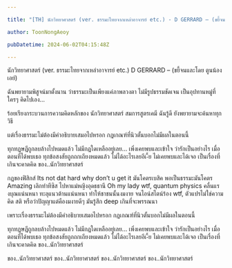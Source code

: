 ```yaml
---

title: "[TH] นักวิทยาศาสตร์ (ver. ธรรมะไทยจากเหล่าอาจารย์ etc.) - D GERRARD – (ขยี้จนและโดย ตูนน้องเอย์)"

author: ToonNongAeoy

pubDatetime: 2024-06-02T04:15:48Z

---
```

นักวิทยาศาสตร์ (ver. ธรรมะไทยจากเหล่าอาจารย์ etc.)
D GERRARD – (ขยี้จนและโดย ตูนน้องเอย์)

ฉันพยายามพิสูจน์มาตั้งนาน ว่าธรรมะเป็นเพียงแค่ภาพลวงตา
ไม่มีรูปธรรมชัดเจน เป็นอุปทานหมู่ที่ใครๆ คิดไปเอง...

ร้อยเรียงกระบวนการความคิดหลักของ นักวิทยาศาสตร์
สมการสูตรเคมี ฉันรู้ดี ยังพยายามจะค้นหาทุกวิธี

แต่เรื่องธรรมะไม่ต้องมีคำอธิบายเสมอไปหรอก
กฎเกณฑ์ที่นิวตั้นบอกไม่มีผลในตอนนี้

ทุกทฎษฎีถูกลบล้างไปหมดแล้ว ไม่มีกฎใดเหลืออยู่เลย…
เพิ่งเคยพบและเข้าใจ ว่ารักเป็นอย่างไร เมื่อตอนที่ได้พบเธอ
ทุกข้อสงสัยถูกถกเถียงหมดแล้ว ไม่ได้อะไรเลยอีเ-ี้ย
ไม่เคยพบและได้เจอ เป็นเรื่องที่เกินจะคาดคิด
ของ..นักวิทยาศาสตร์

กฎของฟิสิกส์ Its not dat hard why don’t u get it
มันโคตรเบสิค พอเป็นธรรมะมันโคตร Amazing
เลิกทำทีซิส ไปหาแม่หญิงอุดธธานี
Oh my lady wtf, quantum physics
คลื่นแรงบุณแน่นหนา ทะลุแนวต้านแน่นหนา
ทำให้ชาชนนั้นงมงาย จนไอน์สไตน์ร้อง wtf,
ตัวแปรไม่ใช่ความคิด สติ หรือว่าปัญญาแต่คืองมงายดีๆ มันรู้สึก deep เกินที่จะพรรณนา

เพราะเรื่องธรรมะไม่ต้องมีคำอธิบายเสมอไปหรอก
กฎเกณฑ์ที่นิวตั้นบอกไม่มีผลในตอนนี้

ทุกทฎษฎีถูกลบล้างไปหมดแล้ว ไม่มีกฎใดเหลืออยู่เลย…
เพิ่งเคยพบและเข้าใจ ว่ารักเป็นอย่างไร เมื่อตอนที่ได้พบเธอ
ทุกข้อสงสัยถูกถกเถียงหมดแล้ว ไม่ได้อะไรเลยอีเ-ี้ย
ไม่เคยพบและได้เจอ เป็นเรื่องที่เกินจะคาดคิด
ของ..นักวิทยาศาสตร์

ของ..นักวิทยาศาสตร์
ของ..นักวิทยาศาสตร์
ของ..นักวิทยาศาสตร์
ของ..นักวิทยาศาสตร์